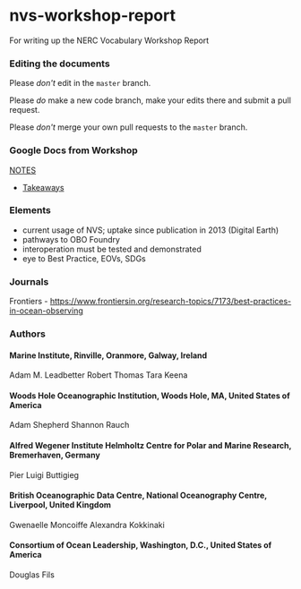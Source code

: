 # nvs-workshop-report
For writing up the NERC Vocabulary Workshop Report

### Editing the documents
Please *don't* edit in the `master` branch.

Please *do* make a new code branch, make your edits there and submit a pull request.

Please *don't* merge your own pull requests to the `master` branch.

### Google Docs from Workshop

[NOTES](https://docs.google.com/document/d/1j7kVkvA4Zm44TJK2RuPc6mbYO1styXiHpZP4xcGYZ3s/edit)
- [Takeaways](https://docs.google.com/document/d/1j7kVkvA4Zm44TJK2RuPc6mbYO1styXiHpZP4xcGYZ3s/edit#heading=h.8v6zlqldb8f3)

### Elements

- current usage of NVS; uptake since publication in 2013 (Digital Earth)
- pathways to OBO Foundry
- interoperation must be tested and demonstrated
- eye to Best Practice, EOVs, SDGs


### Journals

Frontiers - https://www.frontiersin.org/research-topics/7173/best-practices-in-ocean-observing 

### Authors

#### Marine Institute, Rinville, Oranmore, Galway, Ireland
Adam M. Leadbetter
Robert Thomas
Tara Keena

#### Woods Hole Oceanographic Institution, Woods Hole, MA, United States of America
Adam Shepherd
Shannon Rauch

#### Alfred Wegener Institute Helmholtz Centre for Polar and Marine Research, Bremerhaven, Germany
Pier Luigi Buttigieg


#### British Oceanographic Data Centre, National Oceanography Centre, Liverpool, United Kingdom
Gwenaelle Moncoiffe
Alexandra Kokkinaki

#### Consortium of Ocean Leadership, Washington, D.C., United States of America
Douglas Fils